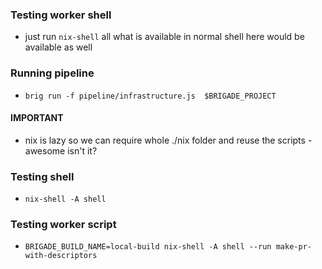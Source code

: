 ### Testing worker shell
* just run `nix-shell` all what is available in normal shell here would be available as well

### Running pipeline
* `brig run -f pipeline/infrastructure.js  $BRIGADE_PROJECT`

#### IMPORTANT 
* nix is lazy so we can require whole ./nix folder and reuse the scripts - awesome isn't it?

### Testing shell
* `nix-shell -A shell`

### Testing worker script
* `BRIGADE_BUILD_NAME=local-build nix-shell -A shell --run make-pr-with-descriptors`